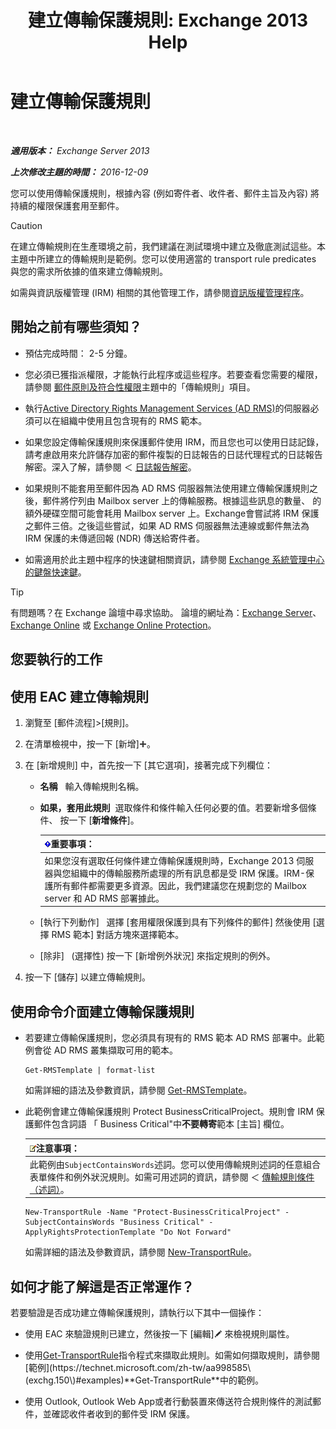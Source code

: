 ﻿---
title: '建立傳輸保護規則: Exchange 2013 Help'
TOCTitle: 建立傳輸保護規則
ms:assetid: 3a857185-ee16-4ee7-9e57-8be95f7e753a
ms:mtpsurl: https://technet.microsoft.com/zh-tw/library/Dd302432(v=EXCHG.150)
ms:contentKeyID: 50472989
ms.date: 05/21/2018
mtps_version: v=EXCHG.150
ms.translationtype: MT
---

# 建立傳輸保護規則

 

_**適用版本：** Exchange Server 2013_

_**上次修改主題的時間：** 2016-12-09_

您可以使用傳輸保護規則，根據內容 (例如寄件者、收件者、郵件主旨及內容) 將持續的權限保護套用至郵件。


> [!CAUTION]  
> 在建立傳輸規則在生產環境之前，我們建議在測試環境中建立及徹底測試這些。本主題中所建立的傳輸規則是範例。您可以使用適當的 transport rule predicates 與您的需求所依據的值來建立傳輸規則。




如需與資訊版權管理 (IRM) 相關的其他管理工作，請參閱[資訊版權管理程序](information-rights-management-procedures-exchange-2013-help.md)。

## 開始之前有哪些須知？

  - 預估完成時間： 2-5 分鐘。

  - 您必須已獲指派權限，才能執行此程序或這些程序。若要查看您需要的權限，請參閱 [郵件原則及符合性權限](messaging-policy-and-compliance-permissions-exchange-2013-help.md)主題中的「傳輸規則」項目。

  - 執行[Active Directory Rights Management Services (AD RMS)](https://technet.microsoft.com/en-us/library/hh831364.aspx)的伺服器必須可以在組織中使用且包含現有的 RMS 範本。

  - 如果您設定傳輸保護規則來保護郵件使用 IRM，而且您也可以使用日誌記錄，請考慮啟用來允許儲存加密的郵件複製的日誌報告的日誌代理程式的日誌報告解密。深入了解，請參閱 ＜ [日誌報告解密](journal-report-decryption-exchange-2013-help.md)。

  - 如果規則不能套用至郵件因為 AD RMS 伺服器無法使用建立傳輸保護規則之後，郵件將佇列由 Mailbox server 上的傳輸服務。根據這些訊息的數量、 的額外硬碟空間可能會耗用 Mailbox server 上。Exchange會嘗試將 IRM 保護之郵件三倍。之後這些嘗試，如果 AD RMS 伺服器無法連線或郵件無法為 IRM 保護的未傳遞回報 (NDR) 傳送給寄件者。

  - 如需適用於此主題中程序的快速鍵相關資訊，請參閱 [Exchange 系統管理中心的鍵盤快速鍵](keyboard-shortcuts-in-the-exchange-admin-center-exchange-online-protection-help.md)。


> [!TIP]  
> 有問題嗎？在 Exchange 論壇中尋求協助。 論壇的網址為：<a href="https://go.microsoft.com/fwlink/p/?linkid=60612">Exchange Server</a>、 <a href="https://go.microsoft.com/fwlink/p/?linkid=267542">Exchange Online</a> 或 <a href="https://go.microsoft.com/fwlink/p/?linkid=285351">Exchange Online Protection</a>。




## 您要執行的工作

## 使用 EAC 建立傳輸規則

1.  瀏覽至 \[郵件流程\]\>\[規則\]。

2.  在清單檢視中，按一下 \[新增\]![加入圖示](images/JJ218640.c1e75329-d6d7-4073-a27d-498590bbb558(EXCHG.150).gif "加入圖示")。

3.  在 \[新增規則\] 中，首先按一下 \[其它選項\]，接著完成下列欄位：
    
      - **名稱**   輸入傳輸規則名稱。
    
      - **如果，套用此規則**  選取條件和條件輸入任何必要的值。若要新增多個條件、 按一下 \[**新增條件**\]。
        
        <table>
        <thead>
        <tr class="header">
        <th><img src="images/Bb124558.important(EXCHG.150).gif" title="重要事項" alt="重要事項" />重要事項：</th>
        </tr>
        </thead>
        <tbody>
        <tr class="odd">
        <td>如果您沒有選取任何條件建立傳輸保護規則時，Exchange 2013 伺服器與您組織中的傳輸服務所處理的所有訊息都是受 IRM 保護。IRM-保護所有郵件都需要更多資源。因此，我們建議您在規劃您的 Mailbox server 和 AD RMS 部署據此。</td>
        </tr>
        </tbody>
        </table>
    
      - \[執行下列動作\]   選擇 \[套用權限保護到具有下列條件的郵件\] 然後使用 \[選擇 RMS 範本\] 對話方塊來選擇範本。
    
      - \[除非\]   (選擇性) 按一下 \[新增例外狀況\] 來指定規則的例外。

4.  按一下 \[儲存\] 以建立傳輸規則。

## 使用命令介面建立傳輸保護規則

  - 若要建立傳輸保護規則，您必須具有現有的 RMS 範本 AD RMS 部署中。此範例會從 AD RMS 叢集擷取可用的範本。
    
        Get-RMSTemplate | format-list
    
    如需詳細的語法及參數資訊，請參閱 [Get-RMSTemplate](https://technet.microsoft.com/zh-tw/library/dd297960\(v=exchg.150\))。

  - 此範例會建立傳輸保護規則 Protect BusinessCriticalProject。規則會 IRM 保護郵件包含詞語 「 Business Critical"中**不要轉寄**範本 \[主旨\] 欄位。
    
    <table>
    <thead>
    <tr class="header">
    <th><img src="images/Bb124558.note(EXCHG.150).gif" title="注意事項" alt="注意事項" />注意事項：</th>
    </tr>
    </thead>
    <tbody>
    <tr class="odd">
    <td>此範例由<code>SubjectContainsWords</code>述詞。您可以使用傳輸規則述詞的任意組合表單條件和例外狀況規則。如需可用述詞的資訊，請參閱 ＜ <a href="mail-flow-rule-conditions-and-exceptions-predicates-in-exchange-2013-exchange-2013-help.md">傳輸規則條件 （述詞）</a>。</td>
    </tr>
    </tbody>
    </table>
    
        New-TransportRule -Name "Protect-BusinessCriticalProject" -SubjectContainsWords "Business Critical" -ApplyRightsProtectionTemplate "Do Not Forward"
    
    如需詳細的語法及參數資訊，請參閱 [New-TransportRule](https://technet.microsoft.com/zh-tw/library/bb125138\(v=exchg.150\))。

## 如何才能了解這是否正常運作？

若要驗證是否成功建立傳輸保護規則，請執行以下其中一個操作：

  - 使用 EAC 來驗證規則已建立，然後按一下 \[編輯\]![編輯圖示](images/JJ218640.6f53ccb2-1f13-4c02-bea0-30690e6ea71d(EXCHG.150).gif "編輯圖示") 來檢視規則屬性。

  - 使用[Get-TransportRule](https://technet.microsoft.com/zh-tw/library/aa998585\(v=exchg.150\))指令程式來擷取此規則。如需如何擷取規則，請參閱[範例](https://technet.microsoft.com/zh-tw/aa998585\(exchg.150\)#examples)**Get-TransportRule**中的範例。

  - 使用 Outlook, Outlook Web App或者行動裝置來傳送符合規則條件的測試郵件，並確認收件者收到的郵件受 IRM 保護。

